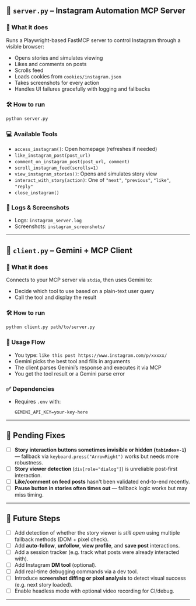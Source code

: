## 📡 `server.py` – Instagram Automation MCP Server

### 🔧 What it does
Runs a Playwright-based FastMCP server to control Instagram through a visible browser:
- Opens stories and simulates viewing
- Likes and comments on posts
- Scrolls feed
- Loads cookies from `cookies/instagram.json`
- Takes screenshots for every action
- Handles UI failures gracefully with logging and fallbacks

### 🛠️ How to run
```bash
python server.py
```

### 💻 Available Tools
- `access_instagram()`: Open homepage (refreshes if needed)
- `like_instagram_post(post_url)`
- `comment_on_instagram_post(post_url, comment)`
- `scroll_instagram_feed(scrolls=1)`
- `view_instagram_stories()`: Opens and simulates story view
- `interact_with_story(action)`: One of `"next"`, `"previous"`, `"like"`, `"reply"`
- `close_instagram()`

### 📁 Logs & Screenshots
- Logs: `instagram_server.log`
- Screenshots: `instagram_screenshots/`

---

## 🧠 `client.py` – Gemini + MCP Client

### 🔧 What it does
Connects to your MCP server via `stdio`, then uses Gemini to:
- Decide which tool to use based on a plain-text user query
- Call the tool and display the result

### 🛠️ How to run
```bash
python client.py path/to/server.py
```

### 🔁 Usage Flow
- You type: `like this post https://www.instagram.com/p/xxxxx/`
- Gemini picks the best tool and fills in arguments
- The client parses Gemini’s response and executes it via MCP
- You get the tool result or a Gemini parse error

### ✅ Dependencies
- Requires `.env` with:
  ```
  GEMINI_API_KEY=your-key-here
  ```

---

## 🔧 Pending Fixes

- [ ] **Story interaction buttons sometimes invisible or hidden (`tabindex=-1`)** — fallback via `keyboard.press("ArrowRight")` works but needs more robustness.
- [ ] **Story viewer detection** (`div[role="dialog"]`) is unreliable post-first interaction.
- [ ] **Like/comment on feed posts** hasn't been validated end-to-end recently.
- [ ] **Pause button in stories often times out** — fallback logic works but may miss timing.

---

## 🚀 Future Steps

- [ ] Add detection of whether the story viewer is *still open* using multiple fallback methods (DOM + pixel check).
- [ ] Add **auto-follow**, **unfollow**, **view profile**, and **save post** interactions.
- [ ] Add a session tracker (e.g. track what posts were already interacted with).
- [ ] Add Instagram **DM tool** (optional).
- [ ] Add real-time debugging commands via a dev tool.
- [ ] Introduce **screenshot diffing or pixel analysis** to detect visual success (e.g. next story loaded).
- [ ] Enable headless mode with optional video recording for CI/debug.

---
